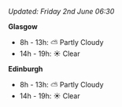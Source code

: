 *Updated: Friday 2nd June 06:30*

**Glasgow**

* 8h - 13h: :partly_sunny: Partly Cloudy
* 14h - 19h: :sunny: Clear

**Edinburgh**

* 8h - 13h: :partly_sunny: Partly Cloudy
* 14h - 19h: :sunny: Clear
